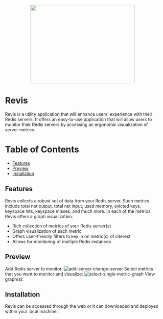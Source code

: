 <p align='center'>
  <img src='https://imgur.com/RXrossi' width="341" height="256"/>
</p>

# Revis

Revis is a utility application that will enhance users' experience with their Redis servers. It offers an easy-to-use application that will allow users to monitor their Redis servers by accessing an ergonomic visualization of server metrics.

# Table of Contents

- [Features](#features)
- [Preview](#preview)
- [Installation](#installation)

## Features

Revis collects a robust set of data from your Redis server. Such metrics include total net output, total net input, used memory, evicted keys, keyspace hits, keyspace misses, and much more. In each of the metrics, Revis offers a graph visualization.

- Rich collection of metrics of your Redis server(s)
- Graph visualization of each metric
- Offers user-friendly filters to key in on metric(s) of interest
- Allows for monitoring of multiple Redis instances

## Preview

Add Redis server to monitor:
![add-server-change-server](https://media.giphy.com/media/DvzEdD5g0BDAe3BzVA/giphy.gif)
Select metrics that you want to monitor and visualize:
![select-single-metric-graph](https://media.giphy.com/media/tv0x77LYCKiIpvtgga/giphy.gif)
View graph(s):

## Installation

Revis can be accessed through the web or it can downloaded and deployed within your local machine.
